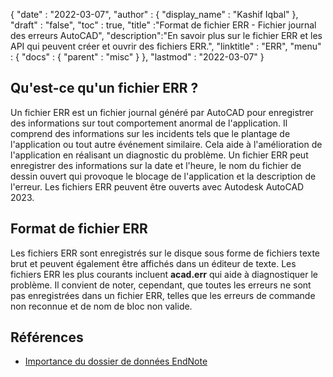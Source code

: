 {
  "date" : "2022-03-07",
  "author" : {
    "display_name" : "Kashif Iqbal"
},
  "draft" : "false",
  "toc" : true,
  "title" :"Format de fichier ERR - Fichier journal des erreurs AutoCAD",
  "description":"En savoir plus sur le fichier ERR et les API qui peuvent créer et ouvrir des fichiers ERR.",
  "linktitle" : "ERR",
  "menu" : {
    "docs" : {
      "parent" : "misc"
}
},
  "lastmod" : "2022-03-07"
}

## Qu'est-ce qu'un fichier ERR ?

Un fichier ERR est un fichier journal généré par AutoCAD pour enregistrer des informations sur tout comportement anormal de l'application. Il comprend des informations sur les incidents tels que le plantage de l'application ou tout autre événement similaire. Cela aide à l'amélioration de l'application en réalisant un diagnostic du problème. Un fichier ERR peut enregistrer des informations sur la date et l'heure, le nom du fichier de dessin ouvert qui provoque le blocage de l'application et la description de l'erreur. Les fichiers ERR peuvent être ouverts avec
Autodesk AutoCAD 2023.

## Format de fichier ERR

Les fichiers ERR sont enregistrés sur le disque sous forme de fichiers texte brut et peuvent également être affichés dans un éditeur de texte. Les fichiers ERR les plus courants incluent **acad.err** qui aide à diagnostiquer le problème. Il convient de noter, cependant, que toutes les erreurs ne sont pas enregistrées dans un fichier ERR, telles que les erreurs de commande non reconnue et de nom de bloc non valide.

## Références

* [Importance du dossier de données EndNote](https://support.clarivate.com/Endnote/s/article/EndNote-Description-of-the-Data-folder-that-accompanies-enl-library-files?language=en_US)

